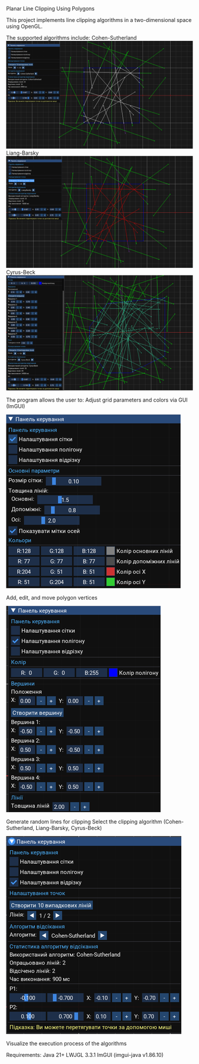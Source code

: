 Planar Line Clipping Using Polygons

This project implements line clipping algorithms in a two-dimensional space using OpenGL. 

The supported algorithms include:
Cohen-Sutherland 
![Image alt](https://github.com/Ozzzmanov/Planar_clipping/blob/master/4.png)
Liang-Barsky
![Image alt](https://github.com/Ozzzmanov/Planar_clipping/blob/master/5.png)
Cyrus-Beck
![Image alt](https://github.com/Ozzzmanov/Planar_clipping/blob/master/6.png)

The program allows the user to:
Adjust grid parameters and colors via GUI (ImGUI)

![Image alt](https://github.com/Ozzzmanov/Planar_clipping/blob/master/1.png)

Add, edit, and move polygon vertices

![Image alt](https://github.com/Ozzzmanov/Planar_clipping/blob/master/2.png)

Generate random lines for clipping
Select the clipping algorithm (Cohen-Sutherland, Liang-Barsky, Cyrus-Beck)

![Image alt](https://github.com/Ozzzmanov/Planar_clipping/blob/master/3.png)

Visualize the execution process of the algorithms

Requirements:
Java 21+
LWJGL 3.3.1
ImGUI (imgui-java v1.86.10)





